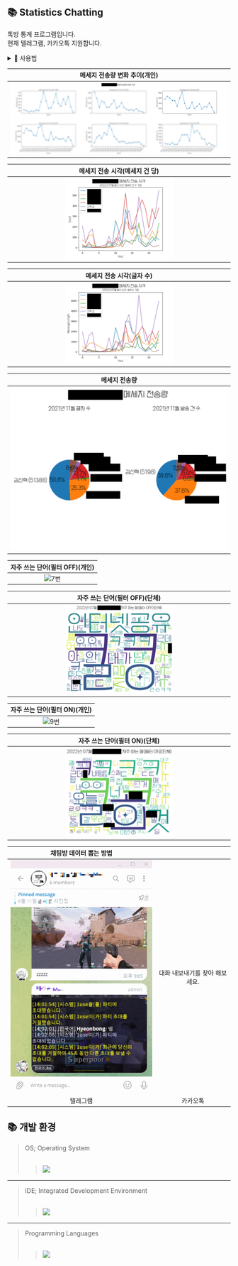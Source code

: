 ## 📚 Statistics Chatting

톡방 통계 프로그램입니다.  
현재 텔레그램, 카카오톡 지원합니다.

<details>
    <summary>📁 사용법</summary>

|                                    config.json 설정                                     |
| :-------------------------------------------------------------------------------------: |
| <img src="./기타/How%20to%20use/0.jpg" width="100%" height="" title="" alt="0번"></img> |
|                    group_name, font_path만 수정하는걸 추천드립니다.                     |

|                                      main.py 실행                                       |
| :-------------------------------------------------------------------------------------: |
| <img src="./기타/How%20to%20use/1.jpg" width="100%" height="" title="" alt="1번"></img> |
|            추출한 데이터가 없다면 1번을 입력하여 데이터 추출부터 진행하세요             |

|                                      main.py 실행                                       |
| :-------------------------------------------------------------------------------------: |
| <img src="./기타/How%20to%20use/2.jpg" width="100%" height="" title="" alt="2번"></img> |
|                추출한 플랫폼에 맞춰 두 가지 형태의 데이터를 추출하세요.                 |

|                                          기능 실행                                          |
| :-----------------------------------------------------------------------------------------: |
| <img src="./기타/How%20to%20use/3 all.jpg" width="100%" height="" title="" alt="3번"></img> |
|                           all을 입력하면 모든 기간을 분석합니다.                            |

|                                          기능 실행                                           |
| :------------------------------------------------------------------------------------------: |
| <img src="./기타/How%20to%20use/4 date.jpg" width="100%" height="" title="" alt="4번"></img> |
|                           기간을 입력하면 해당 기간을 분석합니다.                            |

|                                        기능 실행                                        |
| :-------------------------------------------------------------------------------------: |
| <img src="./기타/How%20to%20use/5.jpg" width="100%" height="" title="" alt="5번"></img> |
|                    결과는 result 폴더 안에 이미지 파일로 저장됩니다.                    |

</details>

|                       메세지 전송량 변화 추이(개인)                        |
| :------------------------------------------------------------------------: |
| <img src="./기타/3번.png" width="100%" height="" title="" alt="3번"></img> |

|                      메세지 전송 시각(메세지 건 당)                       |
| :-----------------------------------------------------------------------: |
| <img src="./기타/4번.png" width="50%" height="" title="" alt="4번"></img> |

|                         메세지 전송 시각(글자 수)                         |
| :-----------------------------------------------------------------------: |
| <img src="./기타/5번.png" width="50%" height="" title="" alt="5번"></img> |

|                               메세지 전송량                                |
| :------------------------------------------------------------------------: |
| <img src="./기타/6번.png" width="100%" height="" title="" alt="6번"></img> |

|                       자주 쓰는 단어(필터 OFF)(개인)                       |
| :------------------------------------------------------------------------: |
| <img src="./기타/7번.png" width="100%" height="" title="" alt="7번"></img> |

|                      자주 쓰는 단어(필터 OFF)(단체)                       |
| :-----------------------------------------------------------------------: |
| <img src="./기타/8번.png" width="50%" height="" title="" alt="8번"></img> |

|                       자주 쓰는 단어(필터 ON)(개인)                        |
| :------------------------------------------------------------------------: |
| <img src="./기타/9번.png" width="100%" height="" title="" alt="9번"></img> |

|                        자주 쓰는 단어(필터 ON)(단체)                        |
| :-------------------------------------------------------------------------: |
| <img src="./기타/10번.png" width="50%" height="" title="" alt="10번"></img> |

|                           채팅방 데이터 뽑는 방법                            |                                |
| :--------------------------------------------------------------------------: | :----------------------------: |
| <img src="./기타/11번.gif" width="100%" height="" title="" alt="11번"></img> | 대화 내보내기를 찾아 해보세요. |
|                                   텔레그램                                   |            카카오톡            |

## 📚 개발 환경

> OS; Operating System  
> <br>
>
> > <img src="https://img.shields.io/badge/Windows-0078D6?style=for-the-badge&logo=Windows&logoColor=white">

---

> IDE; Integrated Development Environment  
> <br>
>
> > <img src="https://img.shields.io/badge/pycharm -000000?style=for-the-badge&logo=pycharm&logoColor=white">

---

> Programming Languages  
> <br>
>
> > <img src="https://img.shields.io/badge/python -3776AB?style=for-the-badge&logo=python&logoColor=white">
